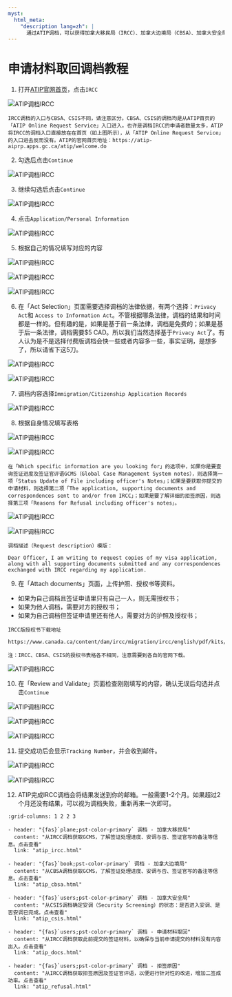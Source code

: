 ```yaml
---
myst:
  html_meta:
    "description lang=zh": |
      通过ATIP调档，可以获得加拿大移民局（IRCC）、加拿大边境局（CBSA）、加拿大安全局（CSIS）在处理签证申请时的相关信息。
---
```


# 申请材料取回调档教程

<div class="dividing-line"></div>

1. 打开[ATIP官网首页](https://atip-aiprp.apps.gc.ca/atip/welcome.do)，点击`IRCC`

![ATIP调档IRCC](/_static/images/guide/tools_official/atip/ircc/01.png)

```{important} 
IRCC调档的入口与CBSA、CSIS不同，请注意区分。CBSA、CSIS的调档均是从ATIP首页的「ATIP Online Request Service」入口进入。也许是调档IRCC的申请者数量太多，ATIP将IRCC的调档入口直接放在在首页（如上图所示），从「ATIP Online Request Service」的入口进去反而没有。ATIP的官网首页地址：https://atip-aiprp.apps.gc.ca/atip/welcome.do
```

2. 勾选后点击`Continue`

![ATIP调档IRCC](/_static/images/guide/tools_official/atip/ircc/02.png)


3. 继续勾选后点击`Continue`

![ATIP调档IRCC](/_static/images/guide/tools_official/atip/ircc/03.png)


4. 点击`Application/Personal Information`

![ATIP调档IRCC](/_static/images/guide/tools_official/atip/ircc/04.png)

5. 根据自己的情况填写对应的内容

![ATIP调档IRCC](/_static/images/guide/tools_official/atip/ircc/05.png)

![ATIP调档IRCC](/_static/images/guide/tools_official/atip/ircc/06.png)

![ATIP调档IRCC](/_static/images/guide/tools_official/atip/ircc/07.png)


6. 在「Act Selection」页面需要选择调档的法律依据，有两个选择：`Privacy Act`和 `Access to Information Act`。不管根据哪条法律，调档的结果和时间都是一样的。但有趣的是，如果是基于前一条法律，调档是免费的；如果是基于后一条法律，调档需要$5 CAD。所以我们当然选择基于`Privacy Act`了。有人认为是不是选择付费版调档会快一些或者内容多一些，事实证明，是想多了，所以请省下这5刀。

![ATIP调档IRCC](/_static/images/guide/tools_official/atip/ircc/08.png)

![ATIP调档IRCC](/_static/images/guide/tools_official/atip/ircc/09.png)


7. 调档内容选择`Immigration/Citizenship Application Records`

![ATIP调档IRCC](/_static/images/guide/tools_official/atip/ircc/10.png)


8. 根据自身情况填写表格

![ATIP调档IRCC](/_static/images/guide/tools_official/atip/ircc/11.png)

![ATIP调档IRCC](/_static/images/guide/tools_official/atip/ircc/12.png)

```{important} 
在「Which specific information are you looking for」的选项中，如果你是要查询签证进度及签证官评语GCMS（Global Case Management System notes），则选择第一项「Status Update of File including officer's Notes」；如果是要获取你提交的申请材料，则选择第二项「The application, supporting documents and correspondences sent to and/or from IRCC」；如果是要了解详细的拒签原因，则选择第三项「Reasons for Refusal including officer's notes」。
```

![ATIP调档IRCC](/_static/images/guide/tools_official/atip/ircc/13.png)

![ATIP调档IRCC](/_static/images/guide/tools_official/atip/ircc/14.png)


```{admonition} 模版
调档描述（Request description）模版：

Dear Officer, I am writing to request copies of my visa application, along with all supporting documents submitted and any correspondences exchanged with IRCC regarding my application.
```


9. 在「Attach documents」页面，上传护照、授权书等资料。
- 如果为自己调档且签证申请里只有自己一人，则无需授权书；
- 如果为他人调档，需要对方的授权书；
- 如果为自己调档但签证申请里还有他人，需要对方的护照及授权书；

```{seealso} 
IRCC版授权书下载地址

https://www.canada.ca/content/dam/ircc/migration/ircc/english/pdf/kits/forms/imm5744e.pdf

注：IRCC、CBSA、CSIS的授权书表格各不相同，注意需要到各自的官网下载。
```

![ATIP调档IRCC](/_static/images/guide/tools_official/atip/ircc/15.png)


10. 在「Review and Validate」页面检查刚刚填写的内容，确认无误后勾选并点击`Continue`

![ATIP调档IRCC](/_static/images/guide/tools_official/atip/ircc/16.png)

![ATIP调档IRCC](/_static/images/guide/tools_official/atip/ircc/17.png)

![ATIP调档IRCC](/_static/images/guide/tools_official/atip/ircc/18.png)


11. 提交成功后会显示`Tracking Number`，并会收到邮件。

![ATIP调档IRCC](/_static/images/guide/tools_official/atip/ircc/19.png)

![ATIP调档IRCC](/_static/images/guide/tools_official/atip/ircc/20.png)


12. ATIP完成IRCC调档会将结果发送到你的邮箱。一般需要1-2个月。如果超过2个月还没有结果，可以视为调档失败，重新再来一次即可。


<div class="dividing-line"></div>

```{gallery-grid}
:grid-columns: 1 2 2 3

- header: "{fas}`plane;pst-color-primary` 调档 - 加拿大移民局"
  content: "从IRCC调档获取GCMS，了解签证处理进度、安调与否、签证官写的备注等信息。点击查看"
  link: "atip_ircc.html"

- header: "{fas}`book;pst-color-primary` 调档 - 加拿大边境局"
  content: "从CBSA调档获取GCMS，了解签证处理进度、安调与否、签证官写的备注等信息。点击查看"
  link: "atip_cbsa.html"

- header: "{fas}`users;pst-color-primary` 调档 - 加拿大安全局"
  content: "从CSIS调档确定安调（Security Screening）的状态：是否进入安调、是否安调已完成。点击查看"
  link: "atip_csis.html"

- header: "{fas}`users;pst-color-primary` 调档 - 申请材料取回"
  content: "从IRCC调档获取此前提交的签证材料，以确保与当前申请提交的材料没有内容出入。点击查看"
  link: "atip_docs.html"

- header: "{fas}`users;pst-color-primary` 调档 - 拒签原因"
  content: "从IRCC调档获取拒签原因及签证官评语，以便进行针对性的改进，增加二签成功率。点击查看"
  link: "atip_refusal.html"
```

<div class="dividing-line"></div>